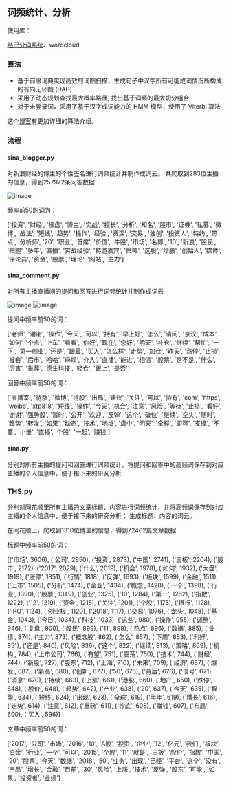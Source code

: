 ## 词频统计、分析
使用库：

[结巴分词系统](https://github.com/fxsjy/jieba)、wordcloud
### 算法
- 基于前缀词典实现高效的词图扫描，生成句子中汉字所有可能成词情况所构成的有向无环图 (DAG)
- 采用了动态规划查找最大概率路径, 找出基于词频的最大切分组合
- 对于未登录词，采用了基于汉字成词能力的 HMM 模型，使用了 Viterbi 算法

这个[博客](https://www.cnblogs.com/echo-cheng/p/7967221.html)有更加详细的算法介绍。
### 流程
#### sina_blogger.py 
对新浪财经的博主的个性签名进行词频统计并制作成词云。
共爬取到283位主播的信息，得到257972条问答数据

![image](https://note.youdao.com/yws/public/resource/5b1e49db8425a9748610af71880bbcbc/xmlnote/WEBRESOURCE9f58c71f3bb94c4dfda97735351a1d0b/2258)

频率前50的词为：

['投资', '财经', '操盘', '博主', '实战', '擅长', '分析', '知名', '股市', '证券', '私募', '微博', '战法', '短线', '趋势', '操作', '经验', '资深', '交易', '独创', '投资人', '特约', '热点', '分析师', '20', '职业', '首席', '价值', '牛股', '市场', '名博', '10', '新浪', '股民', '把握', '多年', '直播', '实战经验', '特邀嘉宾', '策略', '选股', '炒股', '创始人', '媒体', '评论员', '资金', '股票', '理论', '网站', '主力']

#### sina_comment.py 
对所有主播直播间的提问和回答进行词频统计并制作成词云

![image](https://note.youdao.com/yws/public/resource/5b1e49db8425a9748610af71880bbcbc/xmlnote/WEBRESOURCEb031d3748cf534eb284bb7a5161b0ce2/2277)
![image](https://note.youdao.com/yws/public/resource/5b1e49db8425a9748610af71880bbcbc/xmlnote/WEBRESOURCEcaef8ea18a0f3646cfa30ba2c6db2e9b/2275)

提问中频率前50的词：

['老师', '谢谢', '操作', '今天', '可以', '持有', '早上好', '怎么', '请问', '京汉', '成本', '如何', '个点', '上车', '看看', '你好', '现在', '您好', '明天', '补仓', '继续', '帮忙', '一下', '第一创业', '还是', '跟着', '买入', '怎么样', '走势', '加仓', '昨天', '涨停', '止损', '被套', '后市', '哈哈', '麻烦', '介入', '直播', '能进', '相信', '股票', '是不是', '什么', '厉害', '推荐', '德生科技', '轻仓', '跟上', '是否']

回答中频率前50的词：

['直播室', '待涨', '微博', '持股', '出局', '建议', '关注', '可以', '持有', 'com', 'https', 'weibo', 'xtp818', '短线', '操作', '今天', '机会', '注意', '风险', '等待', '止损', '看好', '谢谢', '强势股', '暂时', '公开', '欢迎', '反弹', '这个', '破位', '继续', '空头', '随时', '趋势', '转发', '如果', '动态', '技术', '地址', '盘中', '明天', '全程', '即可', '支撑', '不要', '小量', '直播', '个股', '一起', '赚钱']

#### sina.py
分别对所有主播的提问和回答进行词频统计，将提问和回答中的高频词保存到对应主播的个人信息中，便于接下来的研究分析

### THS.py
分别对同花顺里所有主播的文章标题、内容进行词频统计，并将高频词保存到对应主播的个人信息中，便于接下来的研究分析； 生成标题、内容的词云。

在同花顺上，爬取到1310位博主的信息，得到72462篇文章数据

标题中频率前50的词：

[('市场', 3606), ('公司', 2950), ('投资', 2873), ('中国', 2741), ('三板', 2204), ('股市', 2172), ('2017', 2029), ('什么', 2019), ('机会', 1978), ('如何', 1932), ('大盘', 1919), ('涨停', 1851), ('行情', 1818), ('反弹', 1693), ('板块', 1599), ('金融', 1511), ('上市', 1505), ('分析', 1474), ('企业', 1434), ('概念', 1428), ('一个', 1398), ('行业', 1390), ('股票', 1349), ('创业', 1325), ('10', 1284), ('第一', 1282), ('指数', 1222), ('12', 1219), ('资金', 1215), ('关注', 1201), ('个股', 1175), ('银行', 1128), ('IPO', 1124), ('创业板', 1120), ('2018', 1117), ('交易', 1076), ('龙头', 1048), ('基金', 1043), ('今日', 1034), ('科技', 1033), ('这些', 980), ('操作', 955), ('调整', 946), ('复盘', 900), ('股民', 899), ('11', 899), ('热点', 896), ('数据', 885), ('业绩', 874), ('主力', 873), ('概念股', 862), ('怎么', 857), ('下周', 853), ('利好', 851), ('还是', 840), ('风险', 836), ('这个', 822), ('继续', 813), ('策略', 809), ('机构', 784), ('上市公司', 766), ('有望', 751), ('震荡', 750), ('技术', 744), ('财经', 744), ('新股', 727), ('股东', 712), ('上海', 710), ('未来', 709), ('经济', 687), ('爆发', 687), ('新高', 680), ('创新', 677), ('50', 676), ('背后', 676), ('信号', 671), ('消息', 670), ('持续', 663), ('上涨', 661), ('港股', 660), ('地产', 650), ('跌停', 648), ('股价', 648), ('趋势', 642), ('产业', 638), ('20', 637), ('今天', 635), ('智能', 634), ('短线', 624), ('出现', 623), ('全球', 619), ('半年', 619), ('增长', 616), ('走势', 614), ('注意', 612), ('重磅', 611), ('抄底', 608), ('赚钱', 607), ('布局', 600), ('买入', 596)]

文章中频率前50的词：

['2017', '公司', '市场', '2016', '10', 'A股', '投资', '企业', '12', '亿元', '我们', '板块', '资金', '行业', '一个', '可以', '2015', '个股', '11', '就是', '三板', '股价', '指数', '中国', '20', '股票', '今天', '数据', '2018', '50', '业务', '出现', '已经', '平台', '这个', '没有', '产品', '增长', '金融', '目前', '30', '风险', '上涨', '技术', '反弹', '股东', '可能', '如果', '投资者', '业绩']